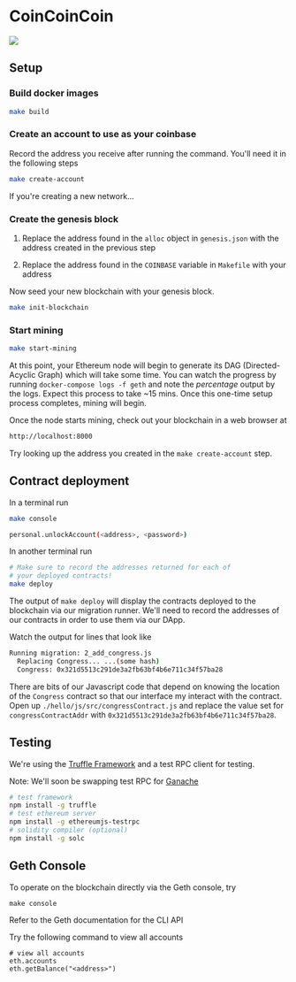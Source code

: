 # CoinCoinCoin

![](https://defenders.org/sites/default/files/styles/homepage-feature-2015/public/black-bear_duane-cross.png?itok=zDF-t85w)

## Setup

### Build docker images

```sh
make build
```

### Create an account to use as your coinbase

Record the address you receive after running the command. You'll need it in
the following steps

```sh
make create-account
```

If you're creating a new network...

### Create the genesis block

1. Replace the address found in the `alloc` object in `genesis.json` with the address created in the previous step

2. Replace the address found in the `COINBASE` variable in `Makefile` with your address

Now seed your new blockchain with your genesis block.

```sh
make init-blockchain
```

### Start mining

```sh
make start-mining
```

At this point, your Ethereum node will begin to generate its DAG (Directed-Acyclic Graph) which will take some time. You can watch the progress by running `docker-compose logs -f geth` and note the _percentage_ output by the logs. Expect this process to take ~15 mins. Once this one-time setup process completes, mining will begin.

Once the node starts mining, check out your blockchain in a web browser at

```sh
http://localhost:8000
```

Try looking up the address you created in the `make create-account` step.

## Contract deployment

In a terminal run

```sh
make console

personal.unlockAccount(<address>, <password>)
```

In another terminal run

```sh
# Make sure to record the addresses returned for each of
# your deployed contracts!
make deploy
```

The output of `make deploy` will display the contracts deployed to the blockchain via our migration runner. We'll need to record the addresses of our contracts in order to use them via our DApp.

Watch the output for lines that look like

```sh
Running migration: 2_add_congress.js
  Replacing Congress... ...(some hash)
  Congress: 0x321d5513c291de3a2fb63bf4b6e711c34f57ba28
```

There are bits of our Javascript code that depend on knowing the location of the `Congress` contract so that our interface my interact with the contract. Open up `./hello/js/src/congressContract.js` and replace the value set for `congressContractAddr` with `0x321d5513c291de3a2fb63bf4b6e711c34f57ba28`.

## Testing

We're using the [Truffle Framework](http://truffleframework.com/) and a test RPC client for testing.

Note: We'll soon be swapping test RPC for [Ganache](https://github.com/trufflesuite/ganache)

```sh
# test framework
npm install -g truffle
# test ethereum server
npm install -g ethereumjs-testrpc
# solidity compiler (optional)
npm install -g solc
```

## Geth Console

To operate on the blockchain directly via the Geth console, try

```
make console
```

Refer to the Geth documentation for the CLI API

Try the following command to view all accounts

```
# view all accounts
eth.accounts
eth.getBalance("<address>")
```
